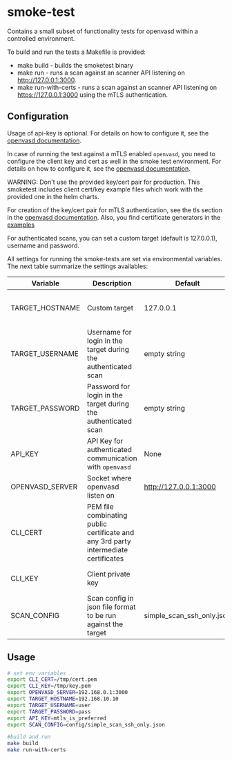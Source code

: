 # smoke-test

Contains a small subset of functionality tests for openvasd within a controlled environment.

To build and run the tests a Makefile is provided:
- make build - builds the smoketest binary
- make run - runs a scan against an scanner API listening on http://127.0.0.1:3000.
- make run-with-certs - runs a scan against an scanner API listening on https://127.0.0.1:3000 using the mTLS authentication.

## Configuration
Usage of api-key is optional. For details on how to configure it, see the [openvasd documentation](../openvasd/README.md).

In case of running the test against a mTLS enabled `openvasd`, you need to configure the client key and cert as well in the smoke test environment. For details on how to configure it, see the [openvasd documentation](../openvasd/README.md).

WARNING: Don't use the provided key/cert pair for production. This smoketest includes client cert/key example files which work with the provided one in the helm charts.

For creation of the key/cert pair for mTLS authentication, see the tls section in the [openvasd documentation](../openvasd/README.md). Also, you find certificate generators in the [examples](../examples/tls)

For authenticated scans, you can set a custom target (default is 127.0.0.1), username and password.

All settings for running the smoke-tests are set via environmental variables. The next table summarize the settings availables:

|Variable|Description|Default|Mandatory|Comment|
|--------|-----------|-------|---------|-------|
|TARGET_HOSTNAME|Custom target|127.0.0.1|no|Necessary for authenticated scans|
|TARGET_USERNAME|Username for login in the target during the authenticated scan|empty string|no|Necessary for authenticated scans|
|TARGET_PASSWORD|Password for login in the target during the authenticated scan|empty string|no|Necessary for authenticated scans|
|API_KEY|API Key for authenticated communication with `openvasd`|None|no||
|OPENVASD_SERVER|Socket where openvasd listen on|http://127.0.0.1:3000|no|Must be specified with port|
|CLI_CERT|PEM file combinating public certificate and any 3rd party intermediate certificates ||yes for mTLS|Necessary for mTLS enabled|
|CLI_KEY|Client private key||yes for mTLS|Necessary for mTLS enabled|
|SCAN_CONFIG|Scan config in json file format to be run against the target|simple_scan_ssh_only.json|yes||


## Usage

``` bash
# set env variables
export CLI_CERT=/tmp/cert.pem
export CLI_KEY=/tmp/key.pem
export OPENVASD_SERVER=192.168.0.1:3000
export TARGET_HOSTNAME=192.168.10.10
export TARGET_USERNAME=user
export TARGET_PASSWORD=pass
export API_KEY=mtls_is_preferred
export SCAN_CONFIG=config/simple_scan_ssh_only.json

#build and run
make build
make run-with-certs
```
